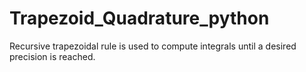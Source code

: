 # Trapezoid_Quadrature_python
Recursive trapezoidal rule is used to compute integrals until a desired precision is reached.
